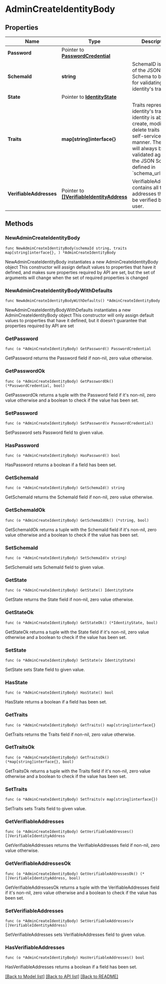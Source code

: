 # AdminCreateIdentityBody

## Properties

Name | Type | Description | Notes
------------ | ------------- | ------------- | -------------
**Password** | Pointer to [**PasswordCredential**](PasswordCredential.md) |  | [optional] 
**SchemaId** | **string** | SchemaID is the ID of the JSON Schema to be used for validating the identity&#39;s traits. | 
**State** | Pointer to [**IdentityState**](IdentityState.md) |  | [optional] 
**Traits** | **map[string]interface{}** | Traits represent an identity&#39;s traits. The identity is able to create, modify, and delete traits in a self-service manner. The input will always be validated against the JSON Schema defined in &#x60;schema_url&#x60;. | 
**VerifiableAddresses** | Pointer to [**[]VerifiableIdentityAddress**](VerifiableIdentityAddress.md) | VerifiableAddresses contains all the addresses that can be verified by the user. | [optional] 

## Methods

### NewAdminCreateIdentityBody

`func NewAdminCreateIdentityBody(schemaId string, traits map[string]interface{}, ) *AdminCreateIdentityBody`

NewAdminCreateIdentityBody instantiates a new AdminCreateIdentityBody object
This constructor will assign default values to properties that have it defined,
and makes sure properties required by API are set, but the set of arguments
will change when the set of required properties is changed

### NewAdminCreateIdentityBodyWithDefaults

`func NewAdminCreateIdentityBodyWithDefaults() *AdminCreateIdentityBody`

NewAdminCreateIdentityBodyWithDefaults instantiates a new AdminCreateIdentityBody object
This constructor will only assign default values to properties that have it defined,
but it doesn't guarantee that properties required by API are set

### GetPassword

`func (o *AdminCreateIdentityBody) GetPassword() PasswordCredential`

GetPassword returns the Password field if non-nil, zero value otherwise.

### GetPasswordOk

`func (o *AdminCreateIdentityBody) GetPasswordOk() (*PasswordCredential, bool)`

GetPasswordOk returns a tuple with the Password field if it's non-nil, zero value otherwise
and a boolean to check if the value has been set.

### SetPassword

`func (o *AdminCreateIdentityBody) SetPassword(v PasswordCredential)`

SetPassword sets Password field to given value.

### HasPassword

`func (o *AdminCreateIdentityBody) HasPassword() bool`

HasPassword returns a boolean if a field has been set.

### GetSchemaId

`func (o *AdminCreateIdentityBody) GetSchemaId() string`

GetSchemaId returns the SchemaId field if non-nil, zero value otherwise.

### GetSchemaIdOk

`func (o *AdminCreateIdentityBody) GetSchemaIdOk() (*string, bool)`

GetSchemaIdOk returns a tuple with the SchemaId field if it's non-nil, zero value otherwise
and a boolean to check if the value has been set.

### SetSchemaId

`func (o *AdminCreateIdentityBody) SetSchemaId(v string)`

SetSchemaId sets SchemaId field to given value.


### GetState

`func (o *AdminCreateIdentityBody) GetState() IdentityState`

GetState returns the State field if non-nil, zero value otherwise.

### GetStateOk

`func (o *AdminCreateIdentityBody) GetStateOk() (*IdentityState, bool)`

GetStateOk returns a tuple with the State field if it's non-nil, zero value otherwise
and a boolean to check if the value has been set.

### SetState

`func (o *AdminCreateIdentityBody) SetState(v IdentityState)`

SetState sets State field to given value.

### HasState

`func (o *AdminCreateIdentityBody) HasState() bool`

HasState returns a boolean if a field has been set.

### GetTraits

`func (o *AdminCreateIdentityBody) GetTraits() map[string]interface{}`

GetTraits returns the Traits field if non-nil, zero value otherwise.

### GetTraitsOk

`func (o *AdminCreateIdentityBody) GetTraitsOk() (*map[string]interface{}, bool)`

GetTraitsOk returns a tuple with the Traits field if it's non-nil, zero value otherwise
and a boolean to check if the value has been set.

### SetTraits

`func (o *AdminCreateIdentityBody) SetTraits(v map[string]interface{})`

SetTraits sets Traits field to given value.


### GetVerifiableAddresses

`func (o *AdminCreateIdentityBody) GetVerifiableAddresses() []VerifiableIdentityAddress`

GetVerifiableAddresses returns the VerifiableAddresses field if non-nil, zero value otherwise.

### GetVerifiableAddressesOk

`func (o *AdminCreateIdentityBody) GetVerifiableAddressesOk() (*[]VerifiableIdentityAddress, bool)`

GetVerifiableAddressesOk returns a tuple with the VerifiableAddresses field if it's non-nil, zero value otherwise
and a boolean to check if the value has been set.

### SetVerifiableAddresses

`func (o *AdminCreateIdentityBody) SetVerifiableAddresses(v []VerifiableIdentityAddress)`

SetVerifiableAddresses sets VerifiableAddresses field to given value.

### HasVerifiableAddresses

`func (o *AdminCreateIdentityBody) HasVerifiableAddresses() bool`

HasVerifiableAddresses returns a boolean if a field has been set.


[[Back to Model list]](../README.md#documentation-for-models) [[Back to API list]](../README.md#documentation-for-api-endpoints) [[Back to README]](../README.md)


